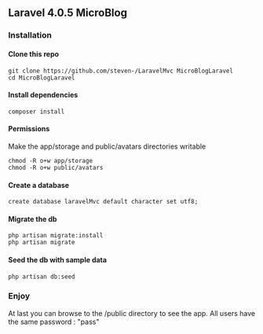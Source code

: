 ## Laravel 4.0.5 MicroBlog

### Installation

#### Clone this repo

    git clone https://github.com/steven-/LaravelMvc MicroBlogLaravel
    cd MicroBlogLaravel

#### Install dependencies

    composer install

#### Permissions 

Make the app/storage and public/avatars directories writable

    chmod -R o+w app/storage
    chmod -R o+w public/avatars


#### Create a database

    create database laravelMvc default character set utf8;

#### Migrate the db

    php artisan migrate:install
    php artisan migrate
    
#### Seed the db with sample data

    php artisan db:seed



### Enjoy

At last you can browse to the /public directory to see the app.
All users have the same password : "pass"